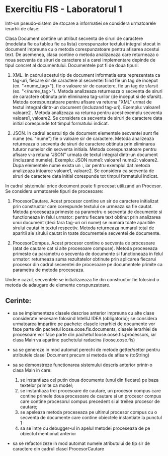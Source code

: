# Exercitiu FIS - Laboratorul 1



Intr-un pseudo-sistem de stocare a informatiei se considera urmatoarele ierarhii de clase:

Clasa Document contine un atribut secventa de siruri de caractere (modelata fie ca tablou fie ca lista) corespunzator textului integral stocat in document impreuna cu o metoda corespunzatoare pentru afisarea acestui text. De asemenea, clasa contine o metoda analizaeaza care returneaza o noua secventa de siruri de caractere si a carei implementare depinde de tipul concret al documentului. Documentele pot fi de doua tipuri:

1. XML. In cadrul acestui tip de document informatia este reprezentata ca tag-uri, fiecare sir de caractere al secventei fiind fie un tag de inceput (ex. "<nume_tag>"), fie o valoare sir de caractere, fie un tag de sfarsit (ex. "</nume_tag>"). Metoda analizeaza returneaza o secventa de siruri de caractere obtinuta prin eliminarea tag-urilor (de inceput si de sfarsit). Metoda corespunzatoare pentru afisare va returna "XML" urmat de textul integral dintr-un document (incluzand tag-uri). Exemplu: <tag1> valoare1 </tag1> <tag2> </tag2> <tag3> valoare2 </tag3>. Metoda analizeaza va returna pentru acest exemplu secventa valoare1, valoare2. Se considera ca secventa de siruri de caractere data initial corespunde tot timpul formatului indicat.

2. JSON. In cadrul acestui tip de document elementele secventei sunt fie nume (ex. "nume") fie o valoare sir de caractere. Metoda analizeaza returneaza o secventa de siruri de caractere obtinuta prin eliminarea tuturor numelor din secventa initiala. Metoda corespunzatoare pentru afisare v-a retuna "JSON" urmata de textul integral dintr-un document (incluzand numele). Exemplu: JSON nume1: valoare1 nume2: valoare2. Dupa elementele nume exista un :, iar pentru exemplul dat metoda analizeaza intoarce valoare1, valoare2. Se considera ca secventa de siruri de caractere data initial corespunde tot timpul formatului indicat.

In cadrul sistemului orice document poate fi procesat utilizand un Procesor. Se considera urmatoarele tipuri de procesoare:

1. ProcesorCautare. Acest procesor contine un sir de caractere initializat prin constructor care corespunde textului ce urmeaza sa fie cautat. Metoda proceseaza primeste ca parametru o secventa de documente si functioneaza in felul urmator: pentru fiecare text obtinut prin analizarea unui document (deci fara tag-uri ori nume) se numara toate aparitiile sirului cautat in textul respectiv. Metoda returneaza numarul total de aparitii ale sirului cautat in toate documentele secventei de documente.

2. ProcesorCompus. Acest procesor contine o secventa de procesoare (atat de cautare cat si alte procesoare compuse). Metoda proceseaza primeste ca parametru o secventa de documente si functioneaza in felul urmator: returneaza suma rezultatelor obtinute prin aplicarea fiecarui procesor din cadrul secventei de procesoare pe documentele primite ca parametru de metoda proceseaza.

Unde e cazul, secventele se initializaeaza fie din constructor fie folosind o metoda de adaugare de elemente corspunzatoare.

## Cerinte:
- sa se implementeze clasele descrise anterior impreuna cu alte clase considerate necesare folosind IntelliJ IDEA (obligatoriu); se considera urmatoarea impartire pe pachete: clasele ierarhiei de documente vor face parte din pachetul loose.oose.fis.documents, clasele ierarhiei de procesoare vor face parte din pachetul loose.oose.fis.processors, iar clasa Main va apartine pachetului radacina (loose.oose.fis)

- sa se genereze in mod automat perechi de metode getter/setter pentru atributele clasei Document precum si metoda de afisare (toString)

- sa se demonstreze functionarea sistemului descris anterior printr-o clasa Main in care:
  1) se instantiaza cel putin doua documente (unul din fiecare) pe baza textelor primite ca model;
  2) se instantiaza trei procesoare de cautare, un procesor compus care contine primele doua procesoare de cautare si un procesor compus care contine procesorul compus precedent si al treilea procesor de cautare;
  3) se apeleaza metoda proceseaza pe ultimul procesor compus cu o secventa de documente care contine obiectele instantiate la punctul 1
  4) sa se intre cu debugger-ul in apelul metodei proceseaza de pe obiectul mentionat anterior

- sa se refactorizeze in mod automat numele atributului de tip sir de caractere din cadrul clasei ProcesorCautare

